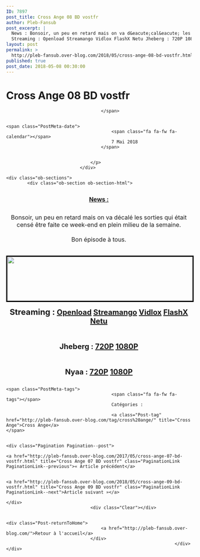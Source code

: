 ```yaml
---
ID: 7897
post_title: Cross Ange 08 BD vostfr
author: Pleb-Fansub
post_excerpt: |
  News : Bonsoir, un peu en retard mais on va d&eacute;cal&eacute; les sorties qui &eacute;tait cens&eacute; &ecirc;tre faite ce week-end en plein milieu de la semaine. Bon &eacute;pisode &agrave; tous.
  Streaming : Openload Streamango Vidlox FlashX Netu Jheberg : 720P 1080P Nyaa : 720P 1080P
layout: post
permalink: >
  http://pleb-fansub.over-blog.com/2018/05/cross-ange-08-bd-vostfr.html
published: true
post_date: 2018-05-08 00:30:00
---
```

<div class="feedwordpress-gaffer-full-text"><div class="Post-header">
                                    <h1 class="Post-title">
                                                                                    Cross Ange 08 BD vostfr
                                                                            </h1>
                                    <p class="Post-meta PostMeta">
                                                                                <span class="PostMeta-user">
                                            <span class="fa fa-fw fa-user"></span>
                                            
                                        </span>
                                                                                
                                                                                <span class="PostMeta-date">
                                            <span class="fa fa-fw fa-calendar"></span>
                                            7 Mai 2018
                                        </span>
                                                                                
                                        
                                    </p>
                                </div>
<div class="Post-content">
                                    
    <div class="ob-sections">
            <div class="ob-section ob-section-html">
<figure class="image-align-center" style="margin:10px 0px 10px 0px"><img alt="" class="image-size-large" src="https://img.over-blog-kiwi.com/2/55/03/68/20171018/ob_b9e201_cross-ange.jpg"></figure><p style="text-align: center; font-size:13px;"><u><strong><span style="font-size:16px;">News :</span></strong></u></p>
<p style="text-align: center; font-size:13px;"><br><span style="font-size:16px;">Bonsoir, un peu en retard mais on va décalé les sorties qui était censé être faite ce week-end en plein milieu de la semaine.<br><br>Bon épisode à tous.</span></p>
<center><p style="text-align: center;"><img style="margin-top: 20px; border-width: 3px; border-style: solid; border-color: black; width: 100%; height: 120px;" alt="" src="http://i.imgur.com/R921nS7.png"></p></center>
</div>
            <div class="ob-section ob-section-html">
<p style="text-align: center;"><strong><span style="font-size:22px;">Streaming : </span><span style="font-size:20px;"><a href="https://openload.co/embed/hswNBO9qEO0/%5BPleb-Fansub%5D_Cross_Ange_-_Tenshi_to_Ryuu_no_Rondo_08_vostfr_%28BD_1920x1080_x264_AAC%29_%5B52D6D52E%5D.mp4">Openload</a> <a href="https://streamango.com/embed/qrfsckcoltbkopam/_Pleb-Fansub_Cross_Ange_-_Tenshi_to_Ryuu_no_Rondo_08_vostfr_BD_1920x1080_x264_AAC_52D6D52E_mp4">Streamango</a> <a href="https://vidlox.me/embed-pk6aqp7dmkle.html">Vidlox</a> <a href="https://www.flashx.tv/embed-cb2lb4cve53f.html">FlashX</a> <a href="https://waaw.tv/watch_video.php?v=MaHyRAAcw7pX">Netu</a></span></strong></p>
<p style="text-align: center;"> </p>
<p style="text-align: center;"><strong><span style="font-size:20px;">Jheberg : <a href="http://www.jheberg.net/captcha/pleb-fansub-cross-ange-tenshi-to-ryuu-no-rondo-35/">720P</a> <a href="http://www.jheberg.net/captcha/pleb-fansub-cross-ange-tenshi-to-ryuu-no-rondo-34/">1080P</a></span></strong></p>
<p style="text-align: center;"> </p>
<p style="text-align: center;"><strong><span style="font-size:20px;">Nyaa : <a href="https://nyaa.si/view/1034809">720P</a> <a href="https://nyaa.si/view/1034810">1080P</a></span></strong></p>
</div>
        </div>

                                    
                                                                            <span class="PostMeta-tags">
                                            <span class="fa fa-fw fa-tags"></span> 
                                            Catégories :
                                                                                    
                                            <a class="Post-tag" href="http://pleb-fansub.over-blog.com/tag/cross%20ange/" title="Cross Ange">Cross Ange</a>                                                                                    </span>
                                                                        
                                                                        <div class="Pagination Pagination--post">
                                                                                    <a href="http://pleb-fansub.over-blog.com/2017/05/cross-ange-07-bd-vostfr.html" title="Cross Ange 07 BD vostfr" class="PaginationLink PaginationLink--previous">« Article précédent</a>
                                            
                                                                                    <a href="http://pleb-fansub.over-blog.com/2018/05/cross-ange-09-bd-vostfr.html" title="Cross Ange 09 BD vostfr" class="PaginationLink PaginationLink--next">Article suivant »</a>
                                                                            </div>
                                    <div class="Clear"></div>
                                                                        
                                                                        <div class="Post-returnToHome">
                                        <a href="http://pleb-fansub.over-blog.com/">Retour à l'accueil</a>
                                    </div>
                                                                    </div></div>